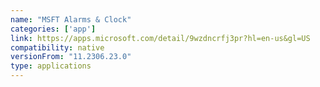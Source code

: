 ```yaml
---
name: "MSFT Alarms & Clock"
categories: ['app']
link: https://apps.microsoft.com/detail/9wzdncrfj3pr?hl=en-us&gl=US
compatibility: native
versionFrom: "11.2306.23.0"
type: applications
---
```


